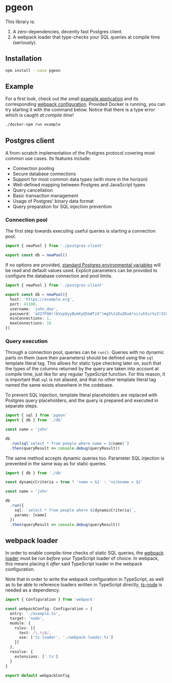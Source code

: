 # pgeon

This library is:
1. A zero-dependencies, decently fast Postgres client.
2. A webpack loader that type-checks your SQL queries at compile time (seriously).


## Installation

```sh
npm install --save pgeon
```


## Example

For a first look, check out the small [example application](./example.ts) and its corresponding [webpack configuration](./example.webpack.config.ts). Provided Docker is running, you can try starting it with the command below. Notice that there is a type error which is caught _at compile time!_

```sh
./docker-npm run example
```


## Postgres client

A from-scratch implementation of the Postgres protocol covering most common use cases. Its features include:
- Connection pooling
- Secure database connections
- Support for most common data types (with more in the horizon)
- Well-defined mapping between Postgres and JavaScript types
- Query cancellation
- Basic transaction management
- Usage of Postgres' binary data format
- Query preparation for SQL injection prevention

### Connection pool

The first step towards executing useful queries is starting a connection pool.

```ts
import { newPool } from './postgres-client'

export const db = newPool()
```

If no options are provided, [standard Postgres environmental variables](https://postgresql.org/docs/current/libpq-envars.html) will be read and default values used. Explicit parameters can be provided to configure the database connection and pool limits.

```ts
import { newPool } from './postgres-client'

export const db = newPool({
  host: 'https://example.org',
  port: 41100,
  username: 'john_doe',
  password: 'aV27FGH!!bVxpQyyBukKyQ5&#TzX^)mg5%JzDuZKuA*xi(uh5s)%zZ!2CCY&(@5T',
  minConnections: 1,
  maxConnections: 16
})
```

### Query execution

Through a connection pool, queries can be `run()`. Queries with no dynamic parts on them (save their parameters) should be defined using the `sql` template literal tag. This allows for static type checking later on, such that the types of the columns returned by the query are taken into account at compile time, just like for any regular TypeScript function. For this reason, it is important that `sql` is not aliased, and that no other template literal tag named the same exists elsewhere in the codebase.

To prevent SQL injection, template literal placeholders are replaced with Postgres query placeholders, and the query is prepared and executed in separate steps.

```ts
import { sql } from 'pgeon'
import { db } from './db'

const name = 'john'

db
  .run(sql`select * from people where name = ${name}`)
  .then(queryResult => console.debug(queryResult))
```

The same method accepts dynamic queries too. Parameter SQL injection is prevented in the same way as for static queries.

```ts
import { db } from './db'

const dynamicCriteria = true ? 'name = $1' : 'nickname = $1'

const name = 'john'

db
  .run({
    sql: `select * from people where ${dynamicCriteria}`,
    params: [name]
  })
  .then(queryResult => console.debug(queryResult))
```


## webpack loader

In order to enable compile-time checks of static SQL queries, the [webpack loader](./webpack-loader.ts) must be run _before_ your TypeScript loader of choice. In webpack, this means placing it _after_ said TypeScript loader in the webpack configuration.

Note that in order to write the webpack configuration in TypeScript, as well as to be able to reference loaders written in TypeScript directly, [ts-node](https://github.com/TypeStrong/ts-node) is needed as a dependency.

```ts
import { Configuration } from 'webpack'

const webpackConfig: Configuration = {
  entry: './example.ts',
  target: 'node',
  module: {
    rules: [{
      test: /\.ts$/,
      use: ['ts-loader', './webpack-loader.ts']
    }]
  },
  resolve: {
    extensions: ['.ts']
  }
}

export default webpackConfig
```
